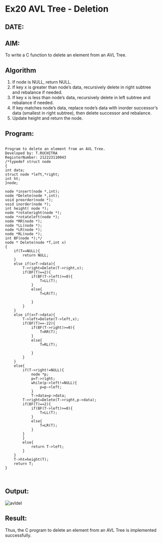 # Ex20 AVL Tree - Deletion
## DATE:
## AIM:
To write a C function to delete an element from an AVL Tree.
## Algorithm
1. If node is NULL, return NULL.
2. If key x is greater than node’s data, recursively delete in right subtree and rebalance if needed.
3. If key x is less than node’s data, recursively delete in left subtree and rebalance if needed.
4. If key matches node’s data, replace node’s data with inorder successor’s data (smallest in right subtree), then delete 
   successor and rebalance.
5. Update height and return the node.

## Program:
```

Program to delete an element from an AVL Tree.
Developed by: T.RUCHITRA
RegisterNumber: 212223110043
/*typedef struct node
{
int data;
struct node *left,*right;
int ht;
}node;
 
node *insert(node *,int);
node *Delete(node *,int);
void preorder(node *);
void inorder(node *);
int height( node *);
node *rotateright(node *);
node *rotateleft(node *);
node *RR(node *);
node *LL(node *);
node *LR(node *);
node *RL(node *);
int BF(node *);*/
node * Delete(node *T,int x)
{
    if(T==NULL){
        return NULL;
    }
    else if(x>T->data){
        T->right=Delete(T->right,x);
        if(BF(T)==2){
            if(BF(T->left)>=0){
                T=LL(T);
            }
            else{
                T=LR(T);
                
            }
        }
    }
    else if(x<T->data){
        T->left=Delete(T->left,x);
        if(BF(T)==-22){
            if(BF(T->right)>=0){
                T=RR(T);
            }
            else{
                T=RL(T);
                
            }
        }
    }
    else{
        if(T->right!=NULL){
            node *p;
            p=T->right;
            while(p->left!=NULL){
                p=p->left;
            }
            T->data=p->data;
        T->right=Delete(T->right,p->data);
        if(BF(T)==2){
            if(BF(T->left)>=0){
                T=LL(T);
            }
            else{
                T=LR(T);
            }
        }
        }
        else{
            return T->left;
        }
    }
    T->ht=height(T);
    return T;
}



```

## Output:
![avldel](https://github.com/user-attachments/assets/bfdbfb34-3f32-4a8e-b5fb-e734dab8bc64)


## Result:
Thus, the C program to delete an element from an AVL Tree is implemented successfully.
